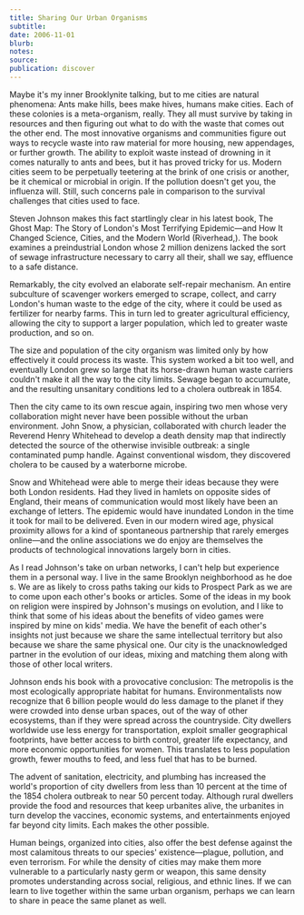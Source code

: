 ```yaml
---
title: Sharing Our Urban Organisms
subtitle:
date: 2006-11-01
blurb:
notes:
source:
publication: discover
---
```


Maybe it's my inner Brooklynite talking, but to me cities are natural phenomena: Ants make hills, bees make hives, humans make cities. Each of these colonies is a meta-organism, really. They all must survive by taking in resources and then figuring out what to do with the waste that comes out the other end. The most innovative organisms and communities figure out ways to recycle waste into raw material for more housing, new appendages, or further growth. The ability to exploit waste instead of drowning in it comes naturally to ants and bees, but it has proved tricky for us. Modern cities seem to be perpetually teetering at the brink of one crisis or another, be it chemical or microbial in origin. If the pollution doesn't get you, the influenza will. Still, such concerns pale in comparison to the survival challenges that cities used to face.

Steven Johnson makes this fact startlingly clear in his latest book, The Ghost Map: The Story of London's Most Terrifying Epidemic—and How It Changed Science, Cities, and the Modern World (Riverhead,). The book examines a preindustrial London whose 2 million denizens lacked the sort of sewage infrastructure necessary to carry all their, shall we say, effluence to a safe distance.

Remarkably, the city evolved an elaborate self-repair mechanism. An entire subculture of scavenger workers emerged to scrape, collect, and carry London's human waste to the edge of the city, where it could be used as fertilizer for nearby farms. This in turn led to greater agricultural efficiency, allowing the city to support a larger population, which led to greater waste production, and so on.

The size and population of the city organism was limited only by how effectively it could process its waste. This system worked a bit too well, and eventually London grew so large that its horse-drawn human waste carriers couldn't make it all the way to the city limits. Sewage began to accumulate, and the resulting unsanitary conditions led to a cholera outbreak in 1854.

Then the city came to its own rescue again, inspiring two men whose very collaboration might never have been possible without the urban environment. John Snow, a physician, collaborated with church leader the Reverend Henry Whitehead to develop a death density map that indirectly detected the source of the otherwise invisible outbreak: a single contaminated pump handle. Against conventional wisdom, they discovered cholera to be caused by a waterborne microbe.

Snow and Whitehead were able to merge their ideas because they were both London residents. Had they lived in hamlets on opposite sides of England, their means of communication would most likely have been an exchange of letters. The epidemic would have inundated London in the time it took for mail to be delivered. Even in our modern wired age, physical proximity allows for a kind of spontaneous partnership that rarely emerges online—and the online associations we do enjoy are themselves the products of technological innovations largely born in cities.

As I read Johnson's take on urban networks, I can't help but experience them in a personal way. I live in the same Brooklyn neighborhood as he doe s. We are as likely to cross paths taking our kids to Prospect Park as we are to come upon each other's books or articles. Some of the ideas in my book on religion were inspired by Johnson's musings on evolution, and I like to think that some of his ideas about the benefits of video games were inspired by mine on kids' media. We have the benefit of each other's insights not just because we share the same intellectual territory but also because we share the same physical one. Our city is the unacknowledged partner in the evolution of our ideas, mixing and matching them along with those of other local writers.

Johnson ends his book with a provocative conclusion: The metropolis is the most ecologically appropriate habitat for humans. Environmentalists now recognize that 6 billion people would do less damage to the planet if they were crowded into dense urban spaces, out of the way of other ecosystems, than if they were spread across the countryside. City dwellers worldwide use less energy for transportation, exploit smaller geographical footprints, have better access to birth control, greater life expectancy, and more economic opportunities for women. This translates to less population growth, fewer mouths to feed, and less fuel that has to be burned.

The advent of sanitation, electricity, and plumbing has increased the world's proportion of city dwellers from less than 10 percent at the time of the 1854 cholera outbreak to near 50 percent today. Although rural dwellers provide the food and resources that keep urbanites alive, the urbanites in turn develop the vaccines, economic systems, and entertainments enjoyed far beyond city limits. Each makes the other possible.

Human beings, organized into cities, also offer the best defense against the most calamitous threats to our species' existence—plague, pollution, and even terrorism. For while the density of cities may make them more vulnerable to a particularly nasty germ or weapon, this same density promotes understanding across social, religious, and ethnic lines. If we can learn to live together within the same urban organism, perhaps we can learn to share in peace the same planet as well.
